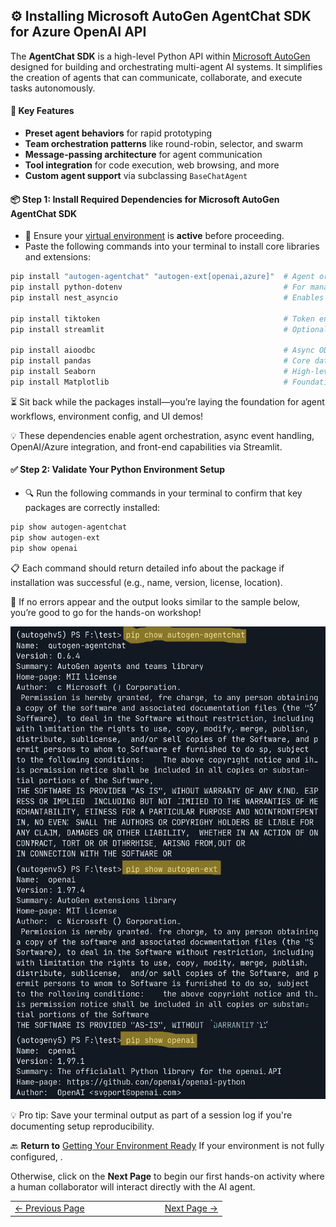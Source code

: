 ## ⚙️ Installing Microsoft AutoGen AgentChat SDK for Azure OpenAI API
The **AgentChat SDK** is a high-level Python API within [Microsoft AutoGen](https://microsoft.github.io/autogen/stable/user-guide/agentchat-user-guide/installation.html) designed for building and orchestrating multi-agent AI systems. It simplifies the creation of agents that can communicate, collaborate, and execute tasks autonomously.

#### 🔧 Key Features
- **Preset agent behaviors** for rapid prototyping
- **Team orchestration patterns** like round-robin, selector, and swarm
- **Message-passing architecture** for agent communication
- **Tool integration** for code execution, web browsing, and more
- **Custom agent support** via subclassing `BaseChatAgent`


#### 📦 Step 1: Install Required Dependencies for Microsoft AutoGen AgentChat SDK

- 🧠 Ensure your [virtual environment](../pages/CreatePythonVirtualEnv.md) is **active** before proceeding.
- Paste the following commands into your terminal to install core libraries and extensions:

```bash
pip install "autogen-agentchat" "autogen-ext[openai,azure]"  # Agent orchestration + provider integration
pip install python-dotenv                                    # For managing environment variables securely
pip install nest_asyncio                                     # Enables async compatibility in notebooks

pip install tiktoken                                         # Token encoding for LLM compatibility
pip install streamlit                                        # Optional: UI framework for interactive demos

pip install aioodbc                                          # Async ODBC driver for accessing databases in agentic workflows
pip install pandas                                           # Core data manipulation library; essential for tabular data operations
pip install Seaborn                                          # High-level statistical data visualization built on top of Matplotlib
pip install Matplotlib                                       # Foundational plotting library for generating figures and charts


```

⏳ Sit back while the packages install—you’re laying the foundation for agent workflows, environment config, and UI demos!

💡 These dependencies enable agent orchestration, async event handling, OpenAI/Azure integration, and front-end capabilities via Streamlit.

#### ✅ Step 2: Validate Your Python Environment Setup

- 🔍 Run the following commands in your terminal to confirm that key packages are correctly installed:
```bash
pip show autogen-agentchat
pip show autogen-ext
pip show openai
```

📋 Each command should return detailed info about the package if installation was successful (e.g., name, version, license, location).

🚀 If no errors appear and the output looks similar to the sample below, you’re good to go for the hands-on workshop!

![](/AgentcisAI/ms-autogen/intro-to-ms-autogen/docs/images/pip_show_if_library_installed.png)

💡 Pro tip: Save your terminal output as part of a session log if you're documenting setup reproducibility.

🔙 **Return to** [Getting Your Environment Ready](../pages/GettingEnvReady.md) If your environment is not fully configured, .

Otherwise, click on the **Next Page** to begin our first hands-on activity where a human collaborator will interact directly with the AI agent.

<table width="100%">
  <tr>
    <td align="left" style="white-space: nowrap;">
      <a href="../pages/InstallAutogenStudio.md">← Previous Page</a>
    </td>
    <td style="width: 100px;"></td> <!-- Blank column for separation -->
    <td align="right" style="white-space: nowrap;">
      <a href="../pages/DirectHumanInteraction.md">Next Page →</a>
    </td>
  </tr>
</table>

